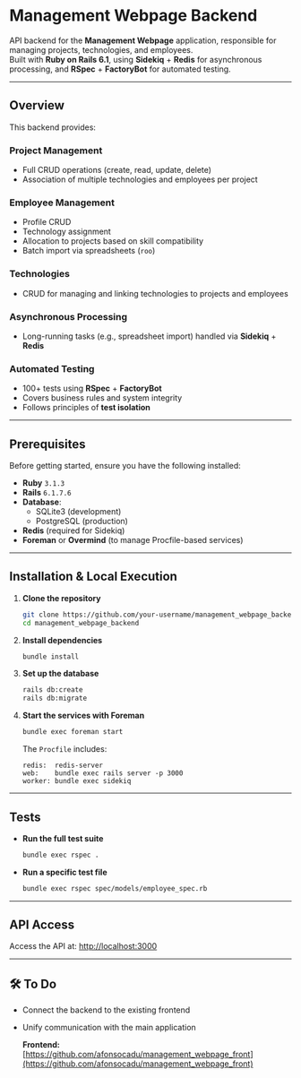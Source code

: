 # Management Webpage Backend

API backend for the **Management Webpage** application, responsible for managing projects, technologies, and employees.  
Built with **Ruby on Rails 6.1**, using **Sidekiq** + **Redis** for asynchronous processing, and **RSpec** + **FactoryBot** for automated testing.

---

## Overview

This backend provides:

### Project Management
- Full CRUD operations (create, read, update, delete)
- Association of multiple technologies and employees per project

### Employee Management
- Profile CRUD
- Technology assignment
- Allocation to projects based on skill compatibility
- Batch import via spreadsheets (`roo`)

### Technologies
- CRUD for managing and linking technologies to projects and employees

### Asynchronous Processing
- Long-running tasks (e.g., spreadsheet import) handled via **Sidekiq** + **Redis**

### Automated Testing
- 100+ tests using **RSpec** + **FactoryBot**
- Covers business rules and system integrity
- Follows principles of **test isolation**

---

## Prerequisites

Before getting started, ensure you have the following installed:

- **Ruby** `3.1.3`
- **Rails** `6.1.7.6`
- **Database**:
  - SQLite3 (development)
  - PostgreSQL (production)
- **Redis** (required for Sidekiq)
- **Foreman** or **Overmind** (to manage Procfile-based services)

---

## Installation & Local Execution

1. **Clone the repository**

    ```bash
    git clone https://github.com/your-username/management_webpage_backend.git
    cd management_webpage_backend
    ```

2. **Install dependencies**

    ```bash
    bundle install
    ```

3. **Set up the database**

    ```bash
    rails db:create
    rails db:migrate
    ```

4. **Start the services with Foreman**

    ```bash
    bundle exec foreman start
    ```

   The `Procfile` includes:

    ```procfile
    redis:  redis-server
    web:    bundle exec rails server -p 3000
    worker: bundle exec sidekiq
    ```

---

## Tests

- **Run the full test suite**

    ```bash
    bundle exec rspec .
    ```

- **Run a specific test file**

    ```bash
    bundle exec rspec spec/models/employee_spec.rb
    ```

---

## API Access

Access the API at: [http://localhost:3000](http://localhost:3000)

---

## 🛠️ To Do

- Connect the backend to the existing frontend
- Unify communication with the main application

  **Frontend:** [https://github.com/afonsocadu/management_webpage_front](https://github.com/afonsocadu/management_webpage_front)
